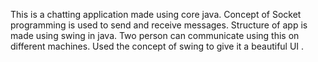 This is a chatting application made using core java. Concept of Socket programming is used to send and receive messages. 
Structure of app is made using swing in java. 
Two person can communicate using this on different machines. Used the concept of swing to give it a beautiful UI .

